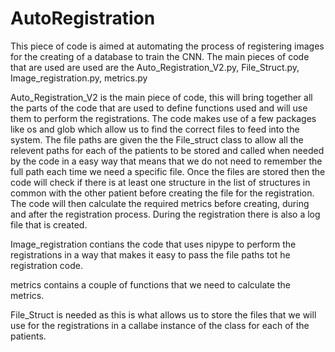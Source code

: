 # AutoRegistration

This piece of code is aimed at automating the process of registering images for the creating of a database to train the CNN.
The main pieces of code that are used are used are the Auto_Registration_V2.py, File_Struct.py, Image_registration.py, metrics.py

Auto_Registration_V2 is the main piece of code, this will bring together all the parts of the code that are used to define functions used and will use them to perform the registrations. The code makes use of a few packages like os and glob which allow us to find the correct files to feed into the system. The file paths are given the the File_struct class to allow all the relevent paths for each of the patients to be stored and called when needed by the code in a easy way that means that we do not need to remember the full path each time we need a specific file. Once the files are stored then the code will check if there is at least one structure in the list of structures in common with the other patient before creating the file for the registration. The code will then calculate the required metrics before creating, during and after the registration process. During the registration there is also a log file that is created.

Image_registration contians the code that uses nipype to perform the registrations in a way that makes it easy to pass the file paths tot he registration code.

metrics contains a couple of functions that we need to calculate the metrics. 

File_Struct is needed as this is what allows us to store the files that we will use for the registrations in a callabe instance of the class for each of the patients.  

